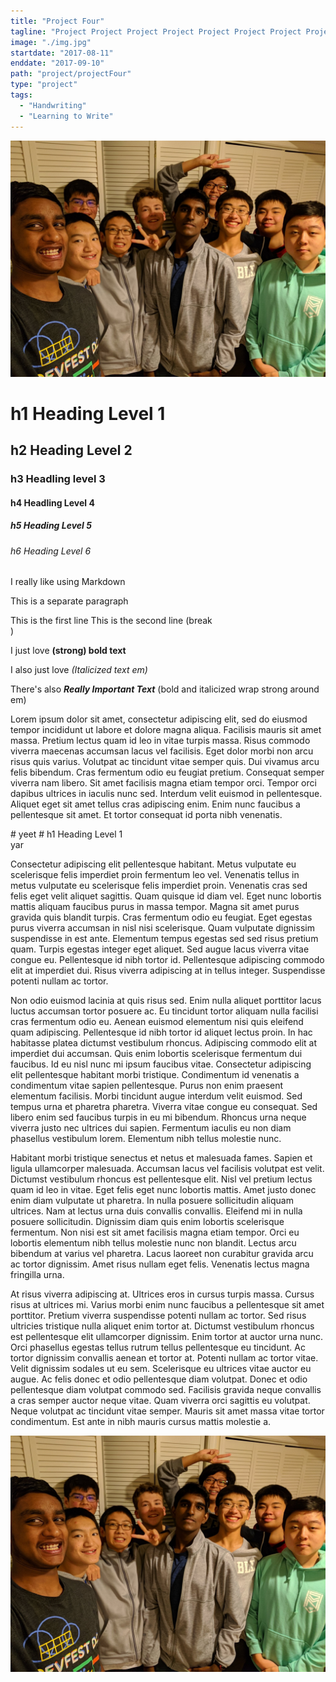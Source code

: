 ```yaml
---
title: "Project Four"
tagline: "Project Project Project Project Project Project Project Project Project Project Project Project Project Project Project Project "
image: "./img.jpg"
startdate: "2017-08-11"
enddate: "2017-09-10"
path: "project/projectFour"
type: "project"
tags:
  - "Handwriting"
  - "Learning to Write"
---
```


![the best image in the world](../../../images/image/group.jpg "My best friends")

# h1 Heading Level 1

## h2 Heading Level 2

### h3 Headling level 3

#### h4 Headling Level 4

##### h5 Heading Level 5

###### h6 Heading Level 6

I really like using Markdown

This is a separate paragraph

This is the first line
This is the second line (break <br>)

I just love
**(strong) bold text**

I also just love _(Italicized text em)_

There's also **_Really Important Text_** (bold and italicized wrap strong around em)

Lorem ipsum dolor sit amet, consectetur adipiscing elit, sed do eiusmod tempor incididunt ut labore et dolore magna aliqua. Facilisis mauris sit amet massa. Pretium lectus quam id leo in vitae turpis massa. Risus commodo viverra maecenas accumsan lacus vel facilisis. Eget dolor morbi non arcu risus quis varius. Volutpat ac tincidunt vitae semper quis. Dui vivamus arcu felis bibendum. Cras fermentum odio eu feugiat pretium. Consequat semper viverra nam libero. Sit amet facilisis magna etiam tempor orci. Tempor orci dapibus ultrices in iaculis nunc sed. Interdum velit euismod in pellentesque. Aliquet eget sit amet tellus cras adipiscing enim. Enim nunc faucibus a pellentesque sit amet. Et tortor consequat id porta nibh venenatis.

<div class='columntest'>
# yeet
# h1 Heading Level 1
 <div>yar</div></div>

Consectetur adipiscing elit pellentesque habitant. Metus vulputate eu scelerisque felis imperdiet proin fermentum leo vel. Venenatis tellus in metus vulputate eu scelerisque felis imperdiet proin. Venenatis cras sed felis eget velit aliquet sagittis. Quam quisque id diam vel. Eget nunc lobortis mattis aliquam faucibus purus in massa tempor. Magna sit amet purus gravida quis blandit turpis. Cras fermentum odio eu feugiat. Eget egestas purus viverra accumsan in nisl nisi scelerisque. Quam vulputate dignissim suspendisse in est ante. Elementum tempus egestas sed sed risus pretium quam. Turpis egestas integer eget aliquet. Sed augue lacus viverra vitae congue eu. Pellentesque id nibh tortor id. Pellentesque adipiscing commodo elit at imperdiet dui. Risus viverra adipiscing at in tellus integer. Suspendisse potenti nullam ac tortor.

Non odio euismod lacinia at quis risus sed. Enim nulla aliquet porttitor lacus luctus accumsan tortor posuere ac. Eu tincidunt tortor aliquam nulla facilisi cras fermentum odio eu. Aenean euismod elementum nisi quis eleifend quam adipiscing. Pellentesque id nibh tortor id aliquet lectus proin. In hac habitasse platea dictumst vestibulum rhoncus. Adipiscing commodo elit at imperdiet dui accumsan. Quis enim lobortis scelerisque fermentum dui faucibus. Id eu nisl nunc mi ipsum faucibus vitae. Consectetur adipiscing elit pellentesque habitant morbi tristique. Condimentum id venenatis a condimentum vitae sapien pellentesque. Purus non enim praesent elementum facilisis. Morbi tincidunt augue interdum velit euismod. Sed tempus urna et pharetra pharetra. Viverra vitae congue eu consequat. Sed libero enim sed faucibus turpis in eu mi bibendum. Rhoncus urna neque viverra justo nec ultrices dui sapien. Fermentum iaculis eu non diam phasellus vestibulum lorem. Elementum nibh tellus molestie nunc.

Habitant morbi tristique senectus et netus et malesuada fames. Sapien et ligula ullamcorper malesuada. Accumsan lacus vel facilisis volutpat est velit. Dictumst vestibulum rhoncus est pellentesque elit. Nisl vel pretium lectus quam id leo in vitae. Eget felis eget nunc lobortis mattis. Amet justo donec enim diam vulputate ut pharetra. In nulla posuere sollicitudin aliquam ultrices. Nam at lectus urna duis convallis convallis. Eleifend mi in nulla posuere sollicitudin. Dignissim diam quis enim lobortis scelerisque fermentum. Non nisi est sit amet facilisis magna etiam tempor. Orci eu lobortis elementum nibh tellus molestie nunc non blandit. Lectus arcu bibendum at varius vel pharetra. Lacus laoreet non curabitur gravida arcu ac tortor dignissim. Amet risus nullam eget felis. Venenatis lectus magna fringilla urna.

At risus viverra adipiscing at. Ultrices eros in cursus turpis massa. Cursus risus at ultrices mi. Varius morbi enim nunc faucibus a pellentesque sit amet porttitor. Pretium viverra suspendisse potenti nullam ac tortor. Sed risus ultricies tristique nulla aliquet enim tortor at. Dictumst vestibulum rhoncus est pellentesque elit ullamcorper dignissim. Enim tortor at auctor urna nunc. Orci phasellus egestas tellus rutrum tellus pellentesque eu tincidunt. Ac tortor dignissim convallis aenean et tortor at. Potenti nullam ac tortor vitae. Velit dignissim sodales ut eu sem. Scelerisque eu ultrices vitae auctor eu augue. Ac felis donec et odio pellentesque diam volutpat. Donec et odio pellentesque diam volutpat commodo sed. Facilisis gravida neque convallis a cras semper auctor neque vitae. Quam viverra orci sagittis eu volutpat. Neque volutpat ac tincidunt vitae semper. Mauris sit amet massa vitae tortor condimentum. Est ante in nibh mauris cursus mattis molestie a.

![the best image in the world](../../../images/image/group.jpg "My best friends")
